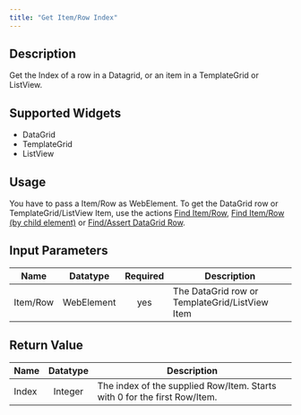 ```yaml
---
title: "Get Item/Row Index"
---
```

## Description
Get the Index of a row in a Datagrid, or an item in a TemplateGrid or ListView.

## Supported Widgets
 + DataGrid
 + TemplateGrid
 + ListView

## Usage
You have to pass a Item/Row as WebElement. To get the DataGrid row or TemplateGrid/ListView Item, use the actions [Find Item/Row](Find+ItemRow), [Find Item/Row (by child element)](Find+ItemRow+by+child) or [Find/Assert DataGrid Row](FindAssert+DataGrid+Row).    

## Input Parameters

Name | Datatype | Required| Description
---- |:--------:|:-------:|---------------
Item/Row | WebElement |yes| The DataGrid row or TemplateGrid/ListView Item

## Return Value

Name | Datatype | Description
---- | :---------: | ---------------
Index | Integer | The index of the supplied Row/Item. Starts with 0 for the first Row/Item.
